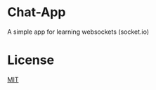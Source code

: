 # Chat-App
A simple app for learning websockets (socket.io)

# License
[MIT](https://opensource.org/licenses/MIT)
